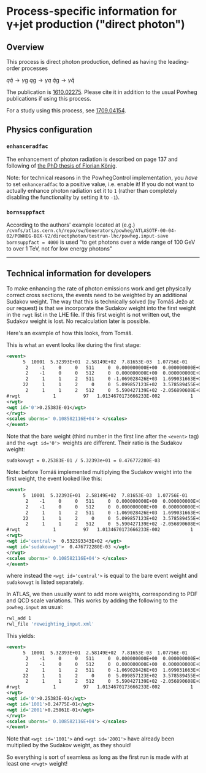 # Process-specific information for γ+jet production ("direct photon")

## Overview

This process is direct photon production, defined as having the leading-order processes

$`q\bar{q} \to \gamma \mathrm{g}`$
$`q\mathrm{g} \to \gamma q`$
$`\bar{q}\mathrm{g} \to \gamma \bar{q}`$


The publication is [1610.02275](https://arxiv.org/abs/1610.02275). Please cite it in addition to the usual Powheg publications if using this process.

For a study using this process, see [1709.04154](https://arxiv.org/abs/1709.04154).



## Physics configuration

### `enhanceradfac`

The enhancement of photon radiation is described on page 137 and following of [the PhD thesis of Florian König](https://www.uni-muenster.de/imperia/md/content/physik_tp/theses/klasen/koenig_phd.pdf).

Note: for technical reasons in the PowhegControl implementation, you _have_ to set `enhanceradfac` to a positive value, i.e. enable it! If you do not want to actually enhance photon radiation set it to `1` (rather than completely disabling the functionality by setting it to `-1`).


### `bornsuppfact`

According to the authors' example located at (e.g.)
`/cvmfs/atlas.cern.ch/repo/sw/Generators/powheg/ATLASOTF-00-04-02/POWHEG-BOX-V2/directphoton/testrun-lhc/powheg.input-save`
`bornsuppfact = 4000` is used "to get photons over a wide range of 100 GeV to over 1 TeV, not for low energy photons"



---

## Technical information for developers

To make enhancing the rate of photon emissions work and get physically correct cross sections, the events need to be weighted by an additional Sudakov weight. The way that this is technically solved (by Tomáš Ježo at our request) is that we incorporate the Sudakov weight into the first weight in the `rwgt` list in the LHE file. If this first weight is not written out, the Sudakov weight is lost. No recalculation later is possible.

Here's an example of how this looks, from Tomáš.

This is what an event looks like during the first stage:

```xml
<event>
      5  10001  5.32393E+01  2.58149E+02  7.81653E-03  1.07756E-01
       2    -1     0     0   511     0  0.000000000E+00  0.000000000E+00  1.936444170E+03  1.936444170E+03  0.000000000E+00  0.00000E+00  9.000E+00
       2    -1     0     0   512     0  0.000000000E+00  0.000000000E+00 -2.265099108E+03  2.265099108E+03  0.000000000E+00  0.00000E+00  9.000E+00
       2     1     1     2   511     0 -1.069028426E+03  1.699031663E+02 -1.954610850E+03  2.234321471E+03  4.315837288E-05  0.00000E+00  9.000E+00
      22     1     1     2     0     0  5.099857123E+02  3.578589455E+01  7.236542676E+02  8.860257084E+02  0.000000000E+00  0.00000E+00  9.000E+00
       2     1     1     2   512     0  5.590427139E+02 -2.056890608E+02  9.023016439E+02  1.081196098E+03  3.051757812E-05  0.00000E+00  9.000E+00
#rwgt            1          97   1.0134670173666233E-002           1          27           0
<rwgt>
<wgt id='0'>0.25383E-01</wgt>
</rwgt>
<scales uborns=' 0.108582116E+04'> </scales>
</event>
```

Note that the bare weight (third number in the first line after the `<event>` tag) and the `<wgt id='0'> `weights are different. Their ratio is the Sudakov weight:

```
sudakovwgt = 0.25383E-01 / 5.32393e+01 = 0.476772280E-03
```

Note: before Tomáš implemented multiplying the Sudakov weight into the first weight, the event looked like this:

```xml
<event>
      5  10001  5.32393E+01  2.58149E+02  7.81653E-03  1.07756E-01
       2    -1     0     0   511     0  0.000000000E+00  0.000000000E+00  1.936444170E+03  1.936444170E+03  0.000000000E+00  0.00000E+00  9.000E+00
       2    -1     0     0   512     0  0.000000000E+00  0.000000000E+00 -2.265099108E+03  2.265099108E+03  0.000000000E+00  0.00000E+00  9.000E+00
       2     1     1     2   511     0 -1.069028426E+03  1.699031663E+02 -1.954610850E+03  2.234321471E+03  4.315837288E-05  0.00000E+00  9.000E+00
      22     1     1     2     0     0  5.099857123E+02  3.578589455E+01  7.236542676E+02  8.860257084E+02  0.000000000E+00  0.00000E+00  9.000E+00
       2     1     1     2   512     0  5.590427139E+02 -2.056890608E+02  9.023016439E+02  1.081196098E+03  3.051757812E-05  0.00000E+00  9.000E+00
#rwgt            1          97   1.0134670173666233E-002           1          27           0
<rwgt>
<wgt id='central'>  0.532393343E+02 </wgt>
<wgt id='sudakovwgt'>  0.476772280E-03 </wgt>
</rwgt>
<scales uborns=' 0.108582116E+04'> </scales>
</event>
```

where instead the `<wgt id='central'>` is equal to the bare event weight and `sudakovwgt` is listed separately.

In ATLAS, we then usually want to add more weights, corresponding to PDF and QCD scale variations. This works by adding the following to the `powheg.input` as usual:

```bash
rwl_add 1
rwl_file 'reweighting_input.xml'
```

This yields:

```xml
<event>
      5  10001  5.32393E+01  2.58149E+02  7.81653E-03  1.07756E-01
       2    -1     0     0   511     0  0.000000000E+00  0.000000000E+00  1.936444170E+03  1.936444170E+03  0.000000000E+00  0.00000E+00  9.000E+00
       2    -1     0     0   512     0  0.000000000E+00  0.000000000E+00 -2.265099108E+03  2.265099108E+03  0.000000000E+00  0.00000E+00  9.000E+00
       2     1     1     2   511     0 -1.069028426E+03  1.699031663E+02 -1.954610850E+03  2.234321471E+03  4.315837288E-05  0.00000E+00  9.000E+00
      22     1     1     2     0     0  5.099857123E+02  3.578589455E+01  7.236542676E+02  8.860257084E+02  0.000000000E+00  0.00000E+00  9.000E+00
       2     1     1     2   512     0  5.590427139E+02 -2.056890608E+02  9.023016439E+02  1.081196098E+03  3.051757812E-05  0.00000E+00  9.000E+00
#rwgt            1          97   1.0134670173666233E-002           1          27           0
<rwgt>
<wgt id='0'>0.25383E-01</wgt>
<wgt id='1001'>0.24775E-01</wgt>
<wgt id='2001'>0.25861E-01</wgt>
</rwgt>
<scales uborns=' 0.108582116E+04'> </scales>
</event>
```

Note that `<wgt id='1001'>` and `<wgt id='2001'>` have already been multiplied by the Sudakov weight, as they should!

So everything is sort of seamless as long as the first run is made with at least one `<rwgt>` weight!
